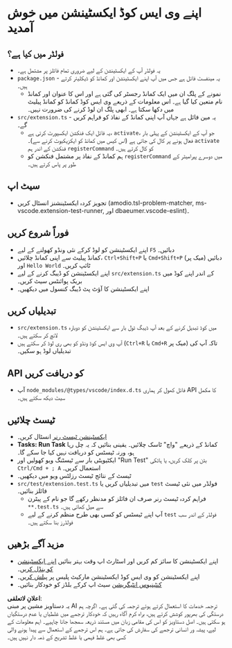 # اپنے وی ایس کوڈ ایکسٹینشن میں خوش آمدید

## فولڈر میں کیا ہے؟

* یہ فولڈر آپ کے ایکسٹینشن کے لیے ضروری تمام فائلز پر مشتمل ہے۔
* `package.json` - یہ مینفسٹ فائل ہے جس میں آپ اپنے ایکسٹینشن اور کمانڈ کو ڈیکلیئر کرتے ہیں۔
  * نمونے کے پلگ ان میں ایک کمانڈ رجسٹر کی گئی ہے اور اس کا عنوان اور کمانڈ نام متعین کیا گیا ہے۔ اس معلومات کے ذریعے وی ایس کوڈ کمانڈ کو کمانڈ پیلیٹ میں دکھا سکتا ہے۔ ابھی پلگ ان لوڈ کرنے کی ضرورت نہیں۔
* `src/extension.ts` - یہ مین فائل ہے جہاں آپ اپنی کمانڈ کے نفاذ کو فراہم کریں گے۔
  * یہ فائل ایک فنکشن ایکسپورٹ کرتی ہے، `activate`، جو آپ کے ایکسٹینشن کے پہلی بار فعال ہونے پر کال کی جاتی ہے (اس کیس میں کمانڈ کو ایکزیکیوٹ کرنے سے)۔ `activate` فنکشن کے اندر ہم `registerCommand` کو کال کرتے ہیں۔
  * ہم کمانڈ کے نفاذ پر مشتمل فنکشن کو `registerCommand` میں دوسرے پیرامیٹر کے طور پر پاس کرتے ہیں۔

## سیٹ اپ

* تجویز کردہ ایکسٹینشنز انسٹال کریں (amodio.tsl-problem-matcher, ms-vscode.extension-test-runner, اور dbaeumer.vscode-eslint)۔

## فوراً شروع کریں

* اپنے ایکسٹینشن کو لوڈ کرکے نئی ونڈو کھولنے کے لیے `F5` دبائیں۔
* کمانڈ پیلیٹ سے اپنی کمانڈ چلائیں، `Ctrl+Shift+P` یا `Cmd+Shift+P` (میک پر) دبائیں اور `Hello World` ٹائپ کریں۔
* اپنے ایکسٹینشن کو ڈیبگ کرنے کے لیے `src/extension.ts` کے اندر اپنے کوڈ میں بریک پوائنٹس سیٹ کریں۔
* اپنے ایکسٹینشن کا آؤٹ پٹ ڈیبگ کنسول میں دیکھیں۔

## تبدیلیاں کریں

* `src/extension.ts` میں کوڈ تبدیل کرنے کے بعد آپ ڈیبگ ٹول بار سے ایکسٹینشن کو دوبارہ لانچ کر سکتے ہیں۔
* آپ وی ایس کوڈ ونڈو کو بھی ری لوڈ کر سکتے ہیں (`Ctrl+R` یا `Cmd+R` میک پر) تاکہ آپ کی تبدیلیاں لوڈ ہو سکیں۔

## API کو دریافت کریں

* آپ `node_modules/@types/vscode/index.d.ts` فائل کھول کر ہماری API کا مکمل سیٹ دیکھ سکتے ہیں۔

## ٹیسٹ چلائیں

* [ایکسٹینشن ٹیسٹ رنر](https://marketplace.visualstudio.com/items?itemName=ms-vscode.extension-test-runner) انسٹال کریں۔
* **Tasks: Run Task** کمانڈ کے ذریعے "واچ" ٹاسک چلائیں۔ یقینی بنائیں کہ یہ چل رہا ہو، ورنہ ٹیسٹس کو دریافت نہیں کیا جا سکے گا۔
* ایکٹیویٹی بار سے ٹیسٹنگ ویو کھولیں اور "Run Test" بٹن پر کلک کریں، یا ہاٹکی `Ctrl/Cmd + ; A` استعمال کریں۔
* ٹیسٹ کے نتائج ٹیسٹ رزلٹس ویو میں دیکھیں۔
* `src/test/extension.test.ts` میں تبدیلیاں کریں یا `test` فولڈر میں نئی ٹیسٹ فائلز بنائیں۔
  * فراہم کردہ ٹیسٹ رنر صرف ان فائلز کو مدنظر رکھے گا جو نام کے پیٹرن `**.test.ts` سے میل کھاتی ہیں۔
  * آپ اپنے ٹیسٹس کو کسی بھی طرح منظم کرنے کے لیے `test` فولڈر کے اندر سب فولڈرز بنا سکتے ہیں۔

## مزید آگے بڑھیں

* اپنے ایکسٹینشن کا سائز کم کریں اور اسٹارٹ اپ وقت بہتر بنائیں [اپنے ایکسٹینشن کو بنڈل کریں](https://code.visualstudio.com/api/working-with-extensions/bundling-extension)۔
* اپنے ایکسٹینشن کو وی ایس کوڈ ایکسٹینشن مارکیٹ پلیس پر [پبلش کریں](https://code.visualstudio.com/api/working-with-extensions/publishing-extension)۔
* [کنٹینیوس انٹیگریشن](https://code.visualstudio.com/api/working-with-extensions/continuous-integration) سیٹ اپ کرکے بلڈز کو خودکار بنائیں۔

**اعلانِ لاتعلقی**:  
یہ دستاویز مشین پر مبنی AI ترجمہ خدمات کا استعمال کرتے ہوئے ترجمہ کی گئی ہے۔ اگرچہ ہم درستگی کی بھرپور کوشش کرتے ہیں، براہ کرم آگاہ رہیں کہ خودکار ترجمے میں غلطیاں یا عدم درستگیاں ہو سکتی ہیں۔ اصل دستاویز کو اس کی مقامی زبان میں مستند ذریعہ سمجھا جانا چاہیے۔ اہم معلومات کے لیے، پیشہ ور انسانی ترجمے کی سفارش کی جاتی ہے۔ ہم اس ترجمے کے استعمال سے پیدا ہونے والی کسی بھی غلط فہمی یا غلط تشریح کے ذمہ دار نہیں ہیں۔